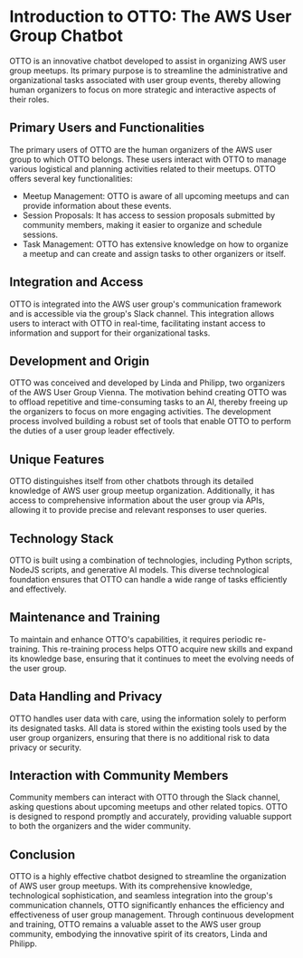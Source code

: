 # Introduction to OTTO: The AWS User Group Chatbot

OTTO is an innovative chatbot developed to assist in organizing AWS user group meetups. Its primary purpose is to streamline the administrative and organizational tasks associated with user group events, thereby allowing human organizers to focus on more strategic and interactive aspects of their roles.

## Primary Users and Functionalities

The primary users of OTTO are the human organizers of the AWS user group to which OTTO belongs. These users interact with OTTO to manage various logistical and planning activities related to their meetups. OTTO offers several key functionalities:

* Meetup Management: OTTO is aware of all upcoming meetups and can provide information about these events.
* Session Proposals: It has access to session proposals submitted by community members, making it easier to organize and schedule sessions.
* Task Management: OTTO has extensive knowledge on how to organize a meetup and can create and assign tasks to other organizers or itself.

## Integration and Access

OTTO is integrated into the AWS user group's communication framework and is accessible via the group's Slack channel. This integration allows users to interact with OTTO in real-time, facilitating instant access to information and support for their organizational tasks.

## Development and Origin

OTTO was conceived and developed by Linda and Philipp, two organizers of the AWS User Group Vienna. The motivation behind creating OTTO was to offload repetitive and time-consuming tasks to an AI, thereby freeing up the organizers to focus on more engaging activities. The development process involved building a robust set of tools that enable OTTO to perform the duties of a user group leader effectively.

## Unique Features

OTTO distinguishes itself from other chatbots through its detailed knowledge of AWS user group meetup organization. Additionally, it has access to comprehensive information about the user group via APIs, allowing it to provide precise and relevant responses to user queries.

## Technology Stack

OTTO is built using a combination of technologies, including Python scripts, NodeJS scripts, and generative AI models. This diverse technological foundation ensures that OTTO can handle a wide range of tasks efficiently and effectively.

## Maintenance and Training

To maintain and enhance OTTO's capabilities, it requires periodic re-training. This re-training process helps OTTO acquire new skills and expand its knowledge base, ensuring that it continues to meet the evolving needs of the user group.

## Data Handling and Privacy

OTTO handles user data with care, using the information solely to perform its designated tasks. All data is stored within the existing tools used by the user group organizers, ensuring that there is no additional risk to data privacy or security.

## Interaction with Community Members
Community members can interact with OTTO through the Slack channel, asking questions about upcoming meetups and other related topics. OTTO is designed to respond promptly and accurately, providing valuable support to both the organizers and the wider community.

## Conclusion

OTTO is a highly effective chatbot designed to streamline the organization of AWS user group meetups. With its comprehensive knowledge, technological sophistication, and seamless integration into the group's communication channels, OTTO significantly enhances the efficiency and effectiveness of user group management. Through continuous development and training, OTTO remains a valuable asset to the AWS user group community, embodying the innovative spirit of its creators, Linda and Philipp.